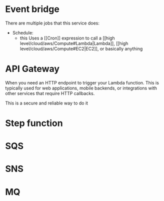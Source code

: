 # Event bridge
There are multiple jobs that this service does:

- Schedule:
	- this Uses a [[Cron]] expression to call a [[high level/cloud/aws/Compute#Lambda|Lambda]], [[high level/cloud/aws/Compute#EC2|EC2]], or basically anything
# API Gateway
When you need an HTTP endpoint to trigger your Lambda function. This is typically used for web applications, mobile backends, or integrations with other services that require HTTP callbacks.

This is a secure and reliable way to do it
# Step function
# SQS
# SNS
# MQ
